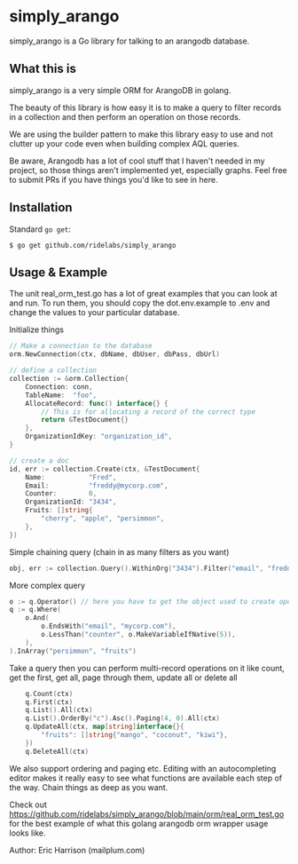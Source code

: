 # simply_arango

simply_arango is a Go library for talking to an arangodb database.

## What this is
simply_arango is a very simple ORM for ArangoDB in golang.

The beauty of this library is how easy it is to make a query to filter records in a collection and then perform an
operation on those records.

We are using the builder pattern to make this library easy to use and not clutter up your code even when building complex
AQL queries.


Be aware, Arangodb has a lot of cool stuff that I haven't needed in my project, so those
things aren't implemented yet, especially graphs. Feel free to submit PRs if you have things you'd like to see in here.


## Installation
Standard `go get`:
```
$ go get github.com/ridelabs/simply_arango
```

## Usage & Example
The unit real_orm_test.go has a lot of great examples that you can look at and run. To run them, you should copy the
dot.env.example to .env and change the values to your particular database.

Initialize things
```go
// Make a connection to the database
orm.NewConnection(ctx, dbName, dbUser, dbPass, dbUrl)

// define a collection
collection := &orm.Collection{
    Connection: conn,
    TableName:  "foo",
    AllocateRecord: func() interface{} {
        // This is for allocating a record of the correct type
        return &TestDocument{}
    },
    OrganizationIdKey: "organization_id",
}

// create a doc
id, err := collection.Create(ctx, &TestDocument{
    Name:           "Fred",
    Email:          "freddy@mycorp.com",
    Counter:        0,
    OrganizationId: "3434",
    Fruits: []string{
        "cherry", "apple", "persimmon",
    },
})
```

Simple chaining query (chain in as many filters as you want)
```go
obj, err := collection.Query().WithinOrg("3434").Filter("email", "freddy@mycorp.com").First(ctx)

```

More complex query
```go
o := q.Operator() // here you have to get the object used to create operators for this more complex Where query
q := q.Where(
    o.And(
        o.EndsWith("email", "mycorp.com"),
        o.LessThan("counter", o.MakeVariableIfNative(5)),
    ),
).InArray("persimmon", "fruits")
```

Take a query then you can perform multi-record operations on it like count, get the first, get all, page through them, update all or delete all
```go
	q.Count(ctx)
	q.First(ctx)
	q.List().All(ctx)
	q.List().OrderBy("c").Asc().Paging(4, 0).All(ctx)
	q.UpdateAll(ctx, map[string]interface{}{
		"fruits": []string{"mango", "coconut", "kiwi"},
	})
	q.DeleteAll(ctx)
```

We also support ordering and paging etc. Editing with an autocompleting editor makes it really easy to see what functions are available each step of the way. Chain things as deep as you want.

Check out https://github.com/ridelabs/simply_arango/blob/main/orm/real_orm_test.go for the best example of what this golang arangodb orm wrapper usage looks like.


Author: Eric Harrison (mailplum.com)


